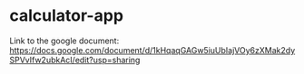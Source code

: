 # calculator-app

Link to the google document: https://docs.google.com/document/d/1kHqaqGAGw5iuUbIajVOy6zXMak2dySPVvIfw2ubkAcI/edit?usp=sharing